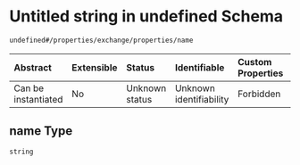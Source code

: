# Untitled string in undefined Schema

```txt
undefined#/properties/exchange/properties/name
```



| Abstract            | Extensible | Status         | Identifiable            | Custom Properties | Additional Properties | Access Restrictions | Defined In                                                                     |
| :------------------ | :--------- | :------------- | :---------------------- | :---------------- | :-------------------- | :------------------ | :----------------------------------------------------------------------------- |
| Can be instantiated | No         | Unknown status | Unknown identifiability | Forbidden         | Allowed               | none                | [publisher.schema.json*](../json/publisher.schema.json "open original schema") |

## name Type

`string`

